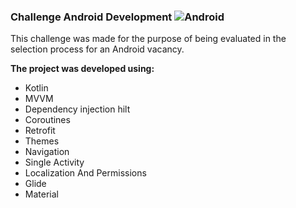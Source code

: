 ### Challenge Android Development ![Android](https://img.icons8.com/office/40/000000/android.png "Android")

This challenge was made for the purpose of being evaluated in the selection process for an Android vacancy.

**The project was developed using:**

- Kotlin
- MVVM
- Dependency injection hilt
- Coroutines
- Retrofit
- Themes
- Navigation
- Single Activity
- Localization And Permissions
- Glide
- Material
